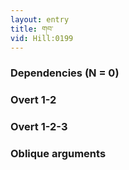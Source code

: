```yaml
---
layout: entry
title: གབ་
vid: Hill:0199
---
```

### Dependencies (N = 0)


### Overt 1-2


### Overt 1-2-3


### Oblique arguments

